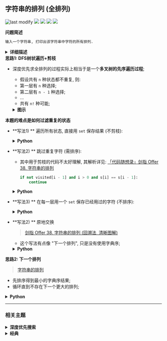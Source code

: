 ## 字符串的排列 (全排列)
<!--START_SECTION:badge-->
![last modify](https://img.shields.io/static/v1?label=last%20modify&message=2025-09-23%2002%3A03%3A22&label_color=gray&color=thistle&style=flat-square)
[![](https://img.shields.io/static/v1?label=&message=%E4%B8%AD%E7%AD%89&label_color=gray&color=yellow&style=flat-square)](../../../README.md#中等)
[![](https://img.shields.io/static/v1?label=&message=%E5%89%91%E6%8C%87Offer&label_color=gray&color=green&style=flat-square)](../../../README.md#剑指offer)
[![](https://img.shields.io/static/v1?label=&message=%E6%B7%B1%E5%BA%A6%E4%BC%98%E5%85%88%E6%90%9C%E7%B4%A2&label_color=gray&color=blue&style=flat-square)](../../../README.md#深度优先搜索)
[![](https://img.shields.io/static/v1?label=&message=%E7%BB%8F%E5%85%B8&label_color=gray&color=blue&style=flat-square)](../../../README.md#经典)
<!--END_SECTION:badge-->
<!--info
tags: [DFS+剪枝, 经典]
source: 剑指Offer
level: 中等
number: '3800'
name: 字符串的排列 (全排列)
companies: []
-->

<summary><b>问题简述</b></summary>

```txt
输入一个字符串, 打印出该字符串中字符的所有排列.
```

<details><summary><b>详细描述</b></summary>

```txt
输入一个字符串, 打印出该字符串中字符的所有排列.

你可以以任意顺序返回这个字符串数组, 但里面不能有重复元素.

示例:
    输入: s = "abc"
    输出: ["abc","acb","bac","bca","cab","cba"]

限制:
    1 <= s 的长度 <= 8

来源: 力扣 (LeetCode)
链接: https://leetcode-cn.com/problems/zi-fu-chuan-de-pai-lie-lcof
著作权归领扣网络所有. 商业转载请联系官方授权, 非商业转载请注明出处.
```

</details>

<!-- <div align="center"><img src="../../../_assets/xxx.png" height="300" /></div> -->

<summary><b>思路1: DFS树状遍历+剪枝</b></summary>

- 深度优先求全排列的过程实际上相当于是一个**多叉树的先序遍历过程**;
    - 假设共有 `n` 种状态都不重复, 则:
    - 第一层有 `n` 种选择;
    - 第二层有 `n - 1` 种选择;
    - ...
    - 共有 `n!` 种可能;

    <details><summary><b>图示</b></summary>

    <div align="center"><img src="../../../_assets/剑指Offer_0038_中等_字符串的排列.png" height="200" /></div>

    </details>

**本题的难点是如何过滤重复的状态**

- **写法1) ** 遍历所有状态, 直接用 `set` 保存结果 (不剪枝):

    <details><summary><b>Python</b></summary>

    ```python
    class Solution:
        def permutation(self, s: str) -> List[str]:

            N = len(s)
            buf = []
            ret = set()
            visited = [False] * N
            def dfs(deep):
                if deep == N:
                    ret.add(''.join(buf))
                    return

                for i in range(N):
                    if not visited[i]:
                        # 标记
                        buf.append(s[i])
                        visited[i] = True
                        # 进入下一层
                        dfs(deep + 1)
                        # 回溯 (撤销标记)
                        buf.pop()  
                        visited[i] = False

            dfs(0)
            return list(ret)
    ```

    </details>

- **写法2) ** 跳过重复字符 (需排序):
    - 其中用于剪枝的代码不太好理解, 其解析详见: [「代码随想录」剑指 Offer 38. 字符串的排列](https://leetcode-cn.com/problems/zi-fu-chuan-de-pai-lie-lcof/solution/dai-ma-sui-xiang-lu-jian-zhi-offer-38-zi-gwt6/)

        ```python
        if not visited[i - 1] and i > 0 and s[i] == s[i - 1]:
            continue
        ```

    <details><summary><b>Python</b></summary>

    ```python
    class Solution:
        def permutation(self, s: str) -> List[str]:

            s = sorted(s)  # 排序, 使相同字符在一起
            N = len(s)
            ret = []  # 保存结果
            buf = []  # 临时结果
            visited = [False] * N  # 记录是否访问
            def dfs(deep):  # 传入递归深度
                if deep == N:
                    ret.append(''.join(buf))
                    return

                for i in range(N):
                    # 剪枝
                    if visited[i - 1] is False and i > 0 and s[i] == s[i - 1]:
                        continue

                    # 下面的代码居然可以 (区别仅在于 visited[i - 1] 的状态),
                    # 但是效率不如上面的, 具体解析可参考: [「代码随想录」剑指 Offer 38. 字符串的排列](https://leetcode-cn.com/problems/zi-fu-chuan-de-pai-lie-lcof/solution/dai-ma-sui-xiang-lu-jian-zhi-offer-38-zi-gwt6/)
                    # if visited[i - 1] is True and i > 0 and s[i] == s[i - 1]:
                    #     continue

                    if not visited[i]:  # 如果当前位置还没访问过
                        # 标记当前位置
                        visited[i] = True
                        buf.append(s[i])
                        # 下一个位置
                        dfs(deep + 1)
                        # 回溯
                        buf.pop()
                        visited[i] = False

            dfs(0)
            return ret
    ```

    </details>

- **写法3) ** 在每一层用一个 `set` 保存已经用过的字符 (不排序):

    <details><summary><b>Python</b></summary>

    ```python
    class Solution:
        def permutation(self, s: str) -> List[str]:

            N = len(s)
            buf = []
            ret = set()
            visited = [False] * N
            def dfs(deep):
                if deep == N:
                    ret.add(''.join(buf))
                    return

                used = set()  # 记录用过的字符
                for i in range(N):
                    if s[i] in used:  # 如果是已经用过的
                        continue

                    if not visited[i]:
                        # 标记
                        used.add(s[i])
                        buf.append(s[i])
                        visited[i] = True
                        # 进入下一层
                        dfs(deep + 1)
                        # 回溯 (撤销标记)
                        buf.pop()  
                        visited[i] = False

            dfs(0)
            return list(ret)
    ```

    </details>

- **写法2) ** 原地交换
    > [剑指 Offer 38. 字符串的排列 (回溯法, 清晰图解) ](https://leetcode-cn.com/problems/zi-fu-chuan-de-pai-lie-lcof/solution/mian-shi-ti-38-zi-fu-chuan-de-pai-lie-hui-su-fa-by/)

    - 这个写法有点像 "下一个排列", 只是没有使用字典序;

    <details><summary><b>Python</b></summary>

    ```python
    class Solution:
        def permutation(self, s: str) -> List[str]:
            N = len(s)
            buf = list(s)
            ret = []

            def dfs(deep):
                if deep == N - 1:
                    ret.append(''.join(buf))   # 添加排列方案
                    return

                used = set()
                for i in range(deep, N):  # 注意遍历范围, 类似选择排序
                    if buf[i] in used:  # 已经用过的状态
                        continue

                    used.add(buf[i])
                    buf[deep], buf[i] = buf[i], buf[deep]  # 交换, 将 buf[i] 固定在第 deep 位
                    dfs(deep + 1)               # 开启固定第 x + 1 位字符
                    buf[deep], buf[i] = buf[i], buf[deep]  # 恢复交换

            dfs(0)
            return ret
    ```

    </details>


<summary><b>思路2: 下一个排列</b></summary>

> [字符串的排列](https://leetcode-cn.com/problems/zi-fu-chuan-de-pai-lie-lcof/solution/zi-fu-chuan-de-pai-lie-by-leetcode-solut-hhvs/)

- 先排序得到最小的字典序结果;
- 循环直到不存在下一个更大的排列;

<details><summary><b>Python</b></summary>

```python
class Solution:
    def permutation(self, s: str) -> List[str]:

        def nextPermutation(nums: List[str]) -> bool:
            i = len(nums) - 2
            while i >= 0 and nums[i] >= nums[i + 1]:
                i -= 1

            if i < 0:
                return False
            else:
                j = len(nums) - 1
                while j >= 0 and nums[i] >= nums[j]:
                    j -= 1
                nums[i], nums[j] = nums[j], nums[i]

            left, right = i + 1, len(nums) - 1
            while left < right:
                nums[left], nums[right] = nums[right], nums[left]
                left += 1
                right -= 1

            return True

        buf = sorted(s)
        ret = [''.join(buf)]
        while nextPermutation(buf):
            ret.append(''.join(buf))

        return ret
```

</details>

<!--START_SECTION:relate-->
---

### 相关主题

<details><summary><b>深度优先搜索</b></summary>

> [[中等, LeetCode] 括号生成 🔥](../../2022/10/LeetCode_0022_中等_括号生成.md)  
> [[中等, LeetCode] 电话号码的字母组合 🔥](../../2022/10/LeetCode_0017_中等_电话号码的字母组合.md)  
> [[中等, LeetCode] 组合总和 🔥](../../2022/10/LeetCode_0039_中等_组合总和.md)  
> [[中等, LeetCode] 路径总和III](../../2022/06/LeetCode_0437_中等_路径总和III.md)  
> [[中等, 剑指Offer] 二叉树中和为某一值的路径](剑指Offer_3400_中等_二叉树中和为某一值的路径.md)  
> [[中等, 剑指Offer] 打印从1到最大的n位数 (N叉树的遍历)](../11/剑指Offer_1700_中等_打印从1到最大的n位数(N叉树的遍历).md)  
> [[中等, 剑指Offer] 机器人的运动范围](../11/剑指Offer_1300_中等_机器人的运动范围.md)  
> [[中等, 剑指Offer] 矩阵中的路径](../11/剑指Offer_1200_中等_矩阵中的路径.md)  
> [[中等, 牛客] 二叉树中和为某一值的路径(二)](../../2022/01/牛客_0008_中等_二叉树中和为某一值的路径(二).md)  
> [[中等, 牛客] 二叉树根节点到叶子节点的所有路径和](../../2022/01/牛客_0005_中等_二叉树根节点到叶子节点的所有路径和.md)  
> [[中等, 牛客] 字符串的排列 🔥](../../2022/05/牛客_0121_中等_字符串的排列.md)  
> [[中等, 牛客] 实现二叉树先序、中序、后序遍历](../../2022/03/牛客_0045_中等_实现二叉树先序、中序、后序遍历.md)  
> [[中等, 牛客] 岛屿数量 🔥](../../2022/04/牛客_0109_中等_岛屿数量.md)  
> [[中等, 牛客] 数字字符串转化成IP地址](../../2022/01/牛客_0020_中等_数字字符串转化成IP地址.md)  
  > 
> [[困难, 牛客] 多叉树的直径](../../2022/04/牛客_0099_困难_多叉树的直径.md)  
  > 
> [[简单, LeetCode] 二叉树的最小深度](../../2022/07/LeetCode_0111_简单_二叉树的最小深度.md)  
> [[简单, 剑指Offer] 二叉搜索树的第k大节点](../../2022/01/剑指Offer_5400_简单_二叉搜索树的第k大节点.md)  
> [[简单, 剑指Offer] 从尾到头打印链表](../11/剑指Offer_0600_简单_从尾到头打印链表.md)  
> [[简单, 牛客] 二叉树中和为某一值的路径(一)](../../2022/01/牛客_0009_简单_二叉树中和为某一值的路径(一).md)  
  > 

</details>
<details><summary><b>经典</b></summary>

> [[中等, LeetCode] 下一个排列 🔥](../../2022/10/LeetCode_0031_中等_下一个排列.md)  
> [[中等, LeetCode] 二叉树的完全性检验 🔥](../../2022/03/LeetCode_0958_中等_二叉树的完全性检验.md)  
> [[中等, LeetCode] 最长递增子序列 🔥](../../2022/06/LeetCode_0300_中等_最长递增子序列.md)  
> [[中等, 剑指Offer2] 整数除法 🔥](../../2022/09/剑指Offer2_001_中等_整数除法.md)  
> [[中等, 剑指Offer] 丑数 🔥](剑指Offer_4900_中等_丑数.md)  
> [[中等, 剑指Offer] 二叉搜索树与双向链表 🔥](剑指Offer_3600_中等_二叉搜索树与双向链表.md)  
> [[中等, 剑指Offer] 圆圈中最后剩下的数字 (约瑟夫环问题) 🔥](../../2022/01/剑指Offer_6200_中等_圆圈中最后剩下的数字(约瑟夫环问题).md)  
> [[中等, 剑指Offer] 复杂链表的复制 (深拷贝) 🔥](剑指Offer_3500_中等_复杂链表的复制(深拷贝).md)  
> [[中等, 剑指Offer] 把字符串转换成整数 🔥](../../2022/01/剑指Offer_6700_中等_把字符串转换成整数.md)  
> [[中等, 剑指Offer] 数值的整数次方 (快速幂) 🔥](../11/剑指Offer_1600_中等_数值的整数次方(快速幂).md)  
> [[中等, 剑指Offer] 栈的压入、弹出序列 🔥](../11/剑指Offer_3100_中等_栈的压入、弹出序列.md)  
> [[中等, 剑指Offer] 重建二叉树 🔥](../11/剑指Offer_0700_中等_重建二叉树.md)  
> [[中等, 剑指Offer] 顺时针打印矩阵 (3种思路4个写法) 🔥](../11/剑指Offer_2900_中等_顺时针打印矩阵(3种思路4个写法).md)  
> [[中等, 牛客] 01背包 🔥](../../2022/05/牛客_0145_中等_01背包.md)  
> [[中等, 牛客] 丢棋子问题 (鹰蛋问题) 🔥](../../2022/04/牛客_0087_中等_丢棋子问题(鹰蛋问题).md)  
> [[中等, 牛客] 字符串的排列 🔥](../../2022/05/牛客_0121_中等_字符串的排列.md)  
> [[中等, 牛客] 寻找峰值 🔥](../../2022/04/牛客_0107_中等_寻找峰值.md)  
> [[中等, 牛客] 岛屿数量 🔥](../../2022/04/牛客_0109_中等_岛屿数量.md)  
> [[中等, 牛客] 把字符串转换成整数(atoi) 🔥](../../2022/04/牛客_0100_中等_把字符串转换成整数(atoi).md)  
> [[中等, 牛客] 数组中只出现一次的两个数字 🔥](../../2022/03/牛客_0075_中等_数组中只出现一次的两个数字.md)  
> [[中等, 牛客] 最长公共子序列(二) 🔥](../../2022/04/牛客_0092_中等_最长公共子序列(二).md)  
> [[中等, 牛客] 栈和排序 🔥](../../2022/05/牛客_0115_中等_栈和排序.md)  
> [[中等, 牛客] 汉诺塔问题 🔥](../../2022/03/牛客_0067_中等_汉诺塔问题.md)  
  > 
> [[困难, LeetCode] 编辑距离 🔥](../../2022/06/LeetCode_0072_困难_编辑距离.md)  
> [[困难, 剑指Offer] 数组中的逆序对 🔥](../../2022/01/剑指Offer_5100_困难_数组中的逆序对.md)  
> [[困难, 牛客] 接雨水问题 🔥](../../2022/05/牛客_0128_困难_接雨水问题.md)  
> [[困难, 牛客] 设计LFU缓存结构 🔥](../../2022/04/牛客_0094_困难_设计LFU缓存结构.md)  
> [[困难, 牛客] 设计LRU缓存结构 🔥](../../2022/04/牛客_0093_困难_设计LRU缓存结构.md)  
  > 
> [[简单, LeetCode] 二叉树的最大深度 🔥](../../2022/07/LeetCode_0104_简单_二叉树的最大深度.md)  
> [[简单, LeetCode] 反转链表 🔥](../../2022/10/LeetCode_0206_简单_反转链表.md)  
> [[简单, 剑指Offer] 二叉搜索树的最近公共祖先 🔥](../../2022/01/剑指Offer_6801_简单_二叉搜索树的最近公共祖先.md)  
> [[简单, 剑指Offer] 反转链表 🔥](../11/剑指Offer_2400_简单_反转链表.md)  
> [[简单, 剑指Offer] 数组中出现次数超过一半的数字 (摩尔投票) 🔥](剑指Offer_3900_简单_数组中出现次数超过一半的数字(摩尔投票).md)  
> [[简单, 剑指Offer] 最小的k个数 (partition操作) 🔥](剑指Offer_4000_简单_最小的k个数(partition操作).md)  
> [[简单, 牛客] 二进制中1的个数 🔥](../../2022/05/牛客_0120_简单_二进制中1的个数.md)  
> [[简单, 牛客] 单链表的排序 🔥](../../2022/03/牛客_0070_简单_单链表的排序.md)  
> [[简单, 牛客] 求平方根 🔥](../../2022/02/牛客_0032_简单_求平方根.md)  
  > 

</details>
<!--END_SECTION:relate-->